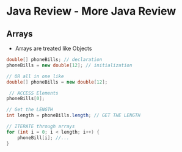 # Java Review - More Java Review

## Arrays

- Arrays are treated like Objects

```java
double[] phoneBills; // declaration
phoneBills = new double[12]; // initialization

// OR all in one like
double[] phoneBills = new double[12];

 // ACCESS Elements
phoneBills[0];

// Get the LENGTH
int length = phoneBills.length; // GET THE LENGTH

// ITERATE through arrays
for (int i = 0; i < length; i++) {
    phoneBill[i]; //...
}
```

